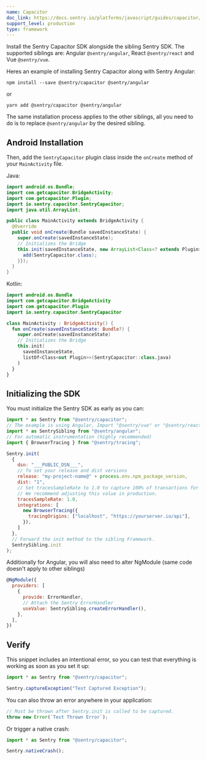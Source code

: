 ```yaml
---
name: Capacitor
doc_link: https://docs.sentry.io/platforms/javascript/guides/capacitor/
support_level: production
type: framework
---
```


Install the Sentry Capacitor SDK alongside the sibling Sentry SDK.
The supported siblings are: Angular `@sentry/angular`, React `@sentry/react` and Vue `@sentry/vue`.

Heres an example of installing Sentry Capacitor along with Sentry Angular:
```
npm install --save @sentry/capacitor @sentry/angular
```
or
```
yarn add @sentry/capacitor @sentry/angular
```
The same installation process applies to the other siblings, all you need to do is to replace `@sentry/angular` by the desired sibling.

## Android Installation

Then, add the `SentryCapacitor` plugin class inside the `onCreate` method of your `MainActivity` file.

Java:

```java
import android.os.Bundle;
import com.getcapacitor.BridgeActivity;
import com.getcapacitor.Plugin;
import io.sentry.capacitor.SentryCapacitor;
import java.util.ArrayList;

public class MainActivity extends BridgeActivity {
  @Override
  public void onCreate(Bundle savedInstanceState) {
    super.onCreate(savedInstanceState);
    // Initializes the Bridge
    this.init(savedInstanceState, new ArrayList<Class<? extends Plugin>>() {{
      add(SentryCapacitor.class);
    }});
  }
}
```

Kotlin:

```kotlin
import android.os.Bundle
import com.getcapacitor.BridgeActivity
import com.getcapacitor.Plugin
import io.sentry.capacitor.SentryCapacitor

class MainActivity : BridgeActivity() {
  fun onCreate(savedInstanceState: Bundle?) {
    super.onCreate(savedInstanceState)
    // Initializes the Bridge
    this.init(
      savedInstanceState,
      listOf<Class<out Plugin>>(SentryCapacitor::class.java)
    )
  }
}
```

## Initializing the SDK

You must initialize the Sentry SDK as early as you can:

```javascript
import * as Sentry from "@sentry/capacitor";
// The example is using Angular, Import "@sentry/vue" or "@sentry/react" when using a Sibling different than Angular.
import * as SentrySibling from "@sentry/angular";
// For automatic instrumentation (highly recommended)
import { BrowserTracing } from "@sentry/tracing";

Sentry.init(
  {
    dsn: "___PUBLIC_DSN___",
    // To set your release and dist versions
    release: "my-project-name@" + process.env.npm_package_version,
    dist: "1",
    // Set tracesSampleRate to 1.0 to capture 100% of transactions for performance monitoring.
    // We recommend adjusting this value in production.
    tracesSampleRate: 1.0,
    integrations: [
      new BrowserTracing({
        tracingOrigins: ["localhost", "https://yourserver.io/api"],
      }),
    ]
  },
  // Forward the init method to the sibling Framework.
  SentrySibling.init
);
```

Additionally for Angular, you will also need to alter NgModule (same code doesn't apply to other siblings)

```javascript
@NgModule({
  providers: [
    {
      provide: ErrorHandler,
      // Attach the Sentry ErrorHandler
      useValue: SentrySibling.createErrorHandler(),
    },
  ],
})
```

## Verify

This snippet includes an intentional error, so you can test that everything is working as soon as you set it up:

```javascript
import * as Sentry from "@sentry/capacitor";

Sentry.captureException("Test Captured Exception");
```

You can also throw an error anywhere in your application:

```javascript
// Must be thrown after Sentry.init is called to be captured.
throw new Error(`Test Thrown Error`);
```

Or trigger a native crash:

```javascript
import * as Sentry from "@sentry/capacitor";

Sentry.nativeCrash();
```
